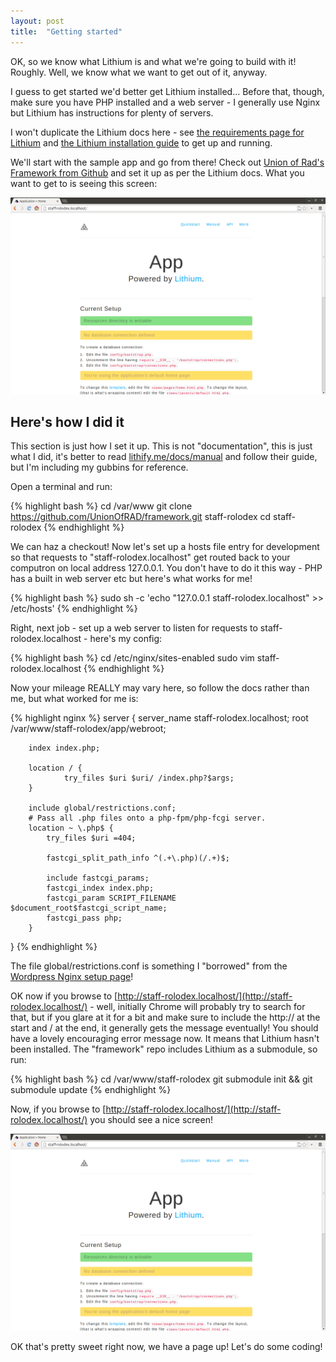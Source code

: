```yaml
---
layout: post
title:  "Getting started"
---
```


OK, so we know what Lithium is and what we're going to build with it! Roughly. Well, we know what we want to get out of it, anyway.

I guess to get started we'd better get Lithium installed... Before that, though, make sure you have PHP installed and a web server - I generally use Nginx but Lithium has instructions for plenty of servers.

I won't duplicate the Lithium docs here - see [the requirements page for Lithium](http://lithify.me/docs/manual/getting-started/requirements.wiki) and [the Lithium installation guide](http://lithify.me/docs/manual/getting-started/installation.wiki) to get up and running.

We'll start with the sample app and go from there! Check out [Union of Rad's Framework from Github](https://github.com/UnionOfRAD/framework) and set it up as per the Lithium docs. What you want to get to is seeing this screen:

![Default Lithium framework screen](assets/default-lithium.png)

## Here's how I did it

This section is just how I set it up. This is not "documentation", this is just what I did, it's better to read [lithify.me/docs/manual](http://lithify.me/docs/manual) and follow their guide, but I'm including my gubbins for reference.

Open a terminal and run:

{% highlight bash %}
cd /var/www
git clone https://github.com/UnionOfRAD/framework.git staff-rolodex
cd staff-rolodex
{% endhighlight %}

We can haz a checkout! Now let's set up a hosts file entry for development so that requests to "staff-rolodex.localhost" get routed back to your computron on local address 127.0.0.1. You don't have to do it this way - PHP has a built in web server etc but here's what works for me!

{% highlight bash %}
sudo sh -c 'echo "127.0.0.1 staff-rolodex.localhost" >> /etc/hosts'
{% endhighlight %}

Right, next job - set up a web server to listen for requests to staff-rolodex.localhost - here's my config:

{% highlight bash %}
cd /etc/nginx/sites-enabled
sudo vim staff-rolodex.localhost
{% endhighlight %}

Now your mileage REALLY may vary here, so follow the docs rather than me, but what worked for me is:

{% highlight nginx %}
server {
        server_name staff-rolodex.localhost;
        root /var/www/staff-rolodex/app/webroot;

        index index.php;

        location / {
                try_files $uri $uri/ /index.php?$args;
        }

        include global/restrictions.conf;
        # Pass all .php files onto a php-fpm/php-fcgi server.
        location ~ \.php$ {
            try_files $uri =404;

            fastcgi_split_path_info ^(.+\.php)(/.+)$;

            include fastcgi_params;
            fastcgi_index index.php;
            fastcgi_param SCRIPT_FILENAME $document_root$fastcgi_script_name;
            fastcgi_pass php;
        }
}
{% endhighlight %}

The file global/restrictions.conf is something I "borrowed" from the [Wordpress Nginx setup page](http://codex.wordpress.org/Nginx)!

OK now if you browse to [http://staff-rolodex.localhost/](http://staff-rolodex.localhost/) - well, initially Chrome will probably try to search for that, but if you glare at it for a bit and make sure to include the http:// at the start and / at the end, it generally gets the message eventually! You should have a lovely encouraging error message now. It means that Lithium hasn't been installed. The "framework" repo includes Lithium as a submodule, so run:

{% highlight bash %}
cd /var/www/staff-rolodex
git submodule init && git submodule update
{% endhighlight %}

Now, if you browse to [http://staff-rolodex.localhost/](http://staff-rolodex.localhost/) you should see a nice screen!

![Default Lithium framework screen](assets/default-lithium.png)

OK that's pretty sweet right now, we have a page up! Let's do some coding!